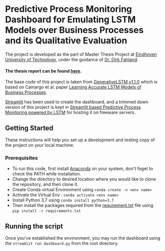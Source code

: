 # Predictive Process Monitoring Dashboard for Emulating LSTM Models over Business Processes and its Qualitative Evaluation

The project is developed as the part of Master Thesis Project at [Eindhoven University of Technology](https://www.tue.nl/en/), under the guidance of [Dr. Dirk Fahland](https://www.tue.nl/en/research/researchers/dirk-fahland/).

#### The thesis report can be found [here](https://research.tue.nl/en/studentTheses/a-dashboard-for-emulating-lstm-based-predictive-process-monitorin).

The base code of this project is taken from [GenerativeLSTM v1.1.0](https://github.com/AdaptiveBProcess/GenerativeLSTM/releases/tag/v1.1.0) which is based on Camargo et al. paper [Learning Accurate LSTM Models of Business Processes](https://link.springer.com/chapter/10.1007/978-3-030-26619-6_19).

[Streamlit](https://docs.streamlit.io/) has been used to create the dashboard, and a trimmed down version of this project is kept in [Streamlit based Predictive Process Monitoring powered by LSTM](https://github.com/rhnfzl/streamlit-predictive-process-monitoring-dashboard-using-lstm) for hosting it on freeware servers.
## Getting Started

These instructions will help you set up a development and testing copy of the project on your local machine.

### Prerequisites

- To run this code, first install [Anaconda](https://www.anaconda.com/products/individual) on your system, don't foget to check the PATH while installation.
- Change the directory to desired location where you would like to clone the repository, and then clone it.
- Create Conda virtual Environment using ```conda create -n <env name>```
- Activate the Virtual Env : ```conda activate <env name>```
- Install Python 3.7 using ```conda install python=3.7```
- Then install the packages required from the [requirement.txt](https://github.com/rhnfzl/business-process-dashboard-for-lstm/blob/master/requirements.txt) file using ```pip install -r requirements.txt```


## Running the script

Once you've established the environment, you may run the dashboard using the ```streamlit run dashboard.py``` from the root directory.


<!---
# DeepGenerator: Learning Accurate Generative Models of Business Processes with LSTM Neural Networks

The code here presented is able to execute different pre- and post-processing methods and architectures for building and using generative models from event logs in XES format using LSTM anf GRU neural networks. This code can perform the next tasks:


* Training LSTM neuronal networks using an event log as input.
* Generate full event logs using a trained LSTM neuronal network.
* Predict the remaining time and the continuation (suffix) of an incomplete business process trace. 


## Getting Started

These instructions will get you a copy of the project up and running on your local machine for development and testing purposes. 

### Prerequisites

To execute this code you just need to install Anaconda in your system, and create an environment using the *environment.yml* specification provided in the repository.

## Running the script

Once created the environment, you can perform each one of the tasks, specifying the following parameters in the lstm.py module, or by command line as is described below:

*Training LSTM neuronal network:* To perform this task you need to set the required activity (-a) as 'training' followed by the name of the (-f) event log, and all the following parameters:

* Implementation (-i): type of keras lstm implementation 1 cpu, 2 gpu
* lSTM activation function (-l): lSTM optimization function (see keras doc), None to set it up as the default value.
* Dense activation function (-d): dense layer activation function (see keras doc), None to set it up as the default value.
* optimization function (-p): optimization function (see keras doc).
* Scaling method (-n) = relative time between events scaling method max or lognorm.
* Model type (-m): type of LSTM model one of specialized, concatenated, shared_cat, shared_cat_gru, specialized_gru or concatenated_gru.
* N-gram size (-z): Size of the n-gram (temporal dimension)
* LSTM layer sizes (-y): Size of the LSTM layers.

```
(lstm_env) C:\sc_lstm>python lstm.py -a training -f Helpdesk.xes -i 1 -l None -d linear -p Nadam -n lognorm -m shared_cat -z 5 -y 100
```

*Predictive task:* It is possible to execute various predictive tasks with DeepGenerator, such as predicting the next event, the case continuation, and the remaining time of an ongoing case. Similarly, it is possible to generate complete event logs starting from a zero prefix size. To perform these tasks, you need to set the activity (-a) as ‘predict_next’ for the next event prediction, ‘pred_sfx’ for case continuation and remaining time, and ‘pred_log’ for the full event log generation. Additionally, it's required to indicate the folder where the predictive model is located (-c), and the name of the .h5 model (-b). Finally, you need to specify the method for selecting the next predicted task (-v) ‘random_choice’ or ‘arg_max’ and the number of repetitions of the experiment (-r). **NB! The folders and models were generated in the training task and can be found in the output_files folder:

```
(lstm_env) C:\sc_lstm>-a pred_log -c 20201001_426975C9_FAC6_453A_9F0B_4DD528CB554B -b "model_shared_cat_02-1.10.h5" -v "random_choice" -r 1"
```
*Predict the next event and role:* To perform this task the only changes with respect with the previous ones are that you need to set the required activity as 'predict_next' and its not necesary to set the maximum trace length:

```
(lstm_env) C:\sc_lstm>python lstm.py -a predict_next -c 20190228_155935509575 -b "model_rd_150 Nadam_22-0.59.h5" -x False
```
## Examples

Models examples and experimental results can be found at <a href="http://kodu.ut.ee/~chavez85/bpm2019/" target="_blank">examples</a>
## Authors

* **Manuel Camargo**
* **Marlon Dumas**
* **Oscar Gonzalez-Rojas**

-->
